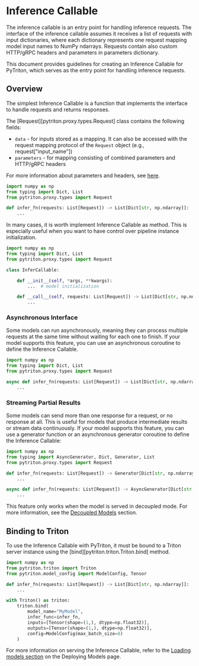 <!--
Copyright (c) 2022-2024, NVIDIA CORPORATION. All rights reserved.

Licensed under the Apache License, Version 2.0 (the "License");
you may not use this file except in compliance with the License.
You may obtain a copy of the License at

    http://www.apache.org/licenses/LICENSE-2.0

Unless required by applicable law or agreed to in writing, software
distributed under the License is distributed on an "AS IS" BASIS,
WITHOUT WARRANTIES OR CONDITIONS OF ANY KIND, either express or implied.
See the License for the specific language governing permissions and
limitations under the License.
-->

# Inference Callable

The inference callable is an entry point for handling inference requests. The interface of the inference callable assumes it receives a list of requests with input dictionaries, where each dictionary represents one request mapping model input names to NumPy ndarrays. Requests contain also custom HTTP/gRPC headers and parameters in parameters dictionary.

This document provides guidelines for creating an Inference Callable for PyTriton, which serves as the entry point for handling inference requests.

## Overview

The simplest Inference Callable is a function that implements the interface to handle requests and returns responses.

The [Request][pytriton.proxy.types.Request] class contains the following fields:

- `data` - for inputs stored as a mapping. It can also be accessed with the request mapping protocol of the `Request` object (e.g., request["input_name"])
- `parameters` - for mapping consisting of combined parameters and HTTP/gRPC headers

For more information about parameters and headers, see [here](custom_params.md).

```python
import numpy as np
from typing import Dict, List
from pytriton.proxy.types import Request

def infer_fn(requests: List[Request]) -> List[Dict[str, np.ndarray]]:
    ...
```

In many cases, it is worth implement Inference Callable as method. This is especially useful when you want to have control over pipeline instance initialization.

<!--pytest-codeblocks:cont-->

```python
import numpy as np
from typing import Dict, List
from pytriton.proxy.types import Request

class InferCallable:

    def __init__(self, *args, **kwargs):
        ...  # model initialization

    def __call__(self, requests: List[Request]) -> List[Dict[str, np.ndarray]]:
        ...

```

### Asynchronous Interface

Some models can run asynchronously, meaning they can process multiple requests at the same time without waiting for each one to finish. If your model supports this feature, you can use an asynchronous coroutine to define the Inference Callable.

<!--pytest-codeblocks:cont-->

```python
import numpy as np
from typing import Dict, List
from pytriton.proxy.types import Request

async def infer_fn(requests: List[Request]) -> List[Dict[str, np.ndarray]]:
    ...
```

### Streaming Partial Results

Some models can send more than one response for a request, or no response at all. This is useful for models that produce intermediate results or stream data continuously. If your model supports this feature, you can use a generator function or an asynchronous generator coroutine to define the Inference Callable:

<!--pytest-codeblocks:cont-->

```python
import numpy as np
from typing import AsyncGenerator, Dict, Generator, List
from pytriton.proxy.types import Request

def infer_fn(requests: List[Request]) -> Generator[Dict[str, np.ndarray], None, None]:
    ...

async def infer_fn(requests: List[Request]) -> AsyncGenerator[Dict[str, np.ndarray], None]:
    ...
```

This feature only works when the model is served in decoupled mode. For more information, see the [Decoupled Models](../binding_configuration.md#decoupled-models) section.

## Binding to Triton

To use the Inference Callable with PyTriton, it must be bound to a Triton server instance using the [bind][pytriton.triton.Triton.bind] method.

 <!--pytest-codeblocks:cont-->

```python
import numpy as np
from pytriton.triton import Triton
from pytriton.model_config import ModelConfig, Tensor

def infer_fn(requests: List[Request]) -> List[Dict[str, np.ndarray]]:
    ...

with Triton() as triton:
    triton.bind(
        model_name="MyModel",
        infer_func=infer_fn,
        inputs=[Tensor(shape=(1,), dtype=np.float32)],
        outputs=[Tensor(shape=(1,), dtype=np.float32)],
        config=ModelConfig(max_batch_size=8)
    )
```

For more information on serving the Inference Callable, refer to the [Loading models section](../binding_models.md) on the Deploying Models page.
